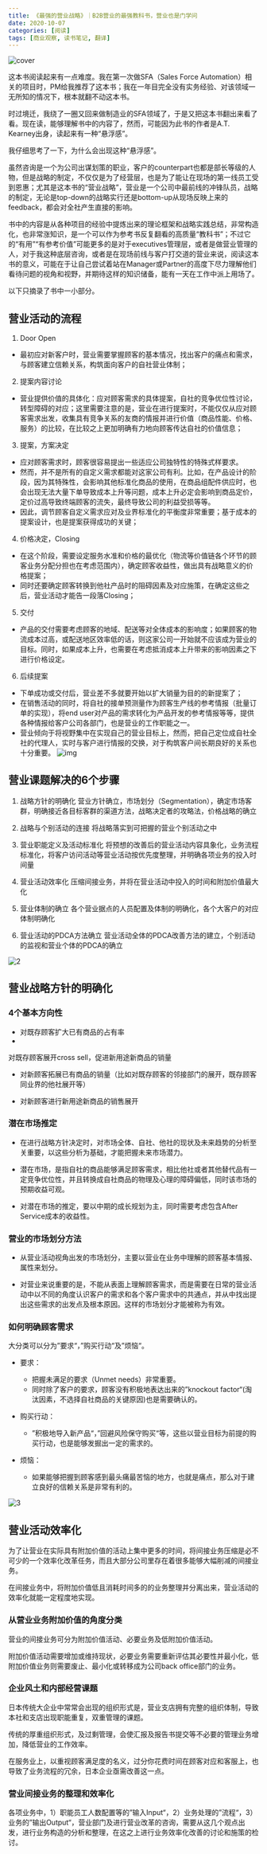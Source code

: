 ```yaml
---
title: 《最强的营业战略》｜B2B营业的最强教科书，营业也是门学问
date: 2020-10-07
categories: [阅读]
tags: [商业观察, 读书笔记, 翻译]
---
```


![cover](../assets/img/postimg/sales-strategy/cover.jpeg)

这本书阅读起来有一点难度。我在第一次做SFA（Sales Force Automation）相关的项目时，PM给我推荐了这本书；我在一年目完全没有实务经验、对该领域一无所知的情况下，根本就翻不动这本书。

时过境迁，我绕了一圈又回来做制造业的SFA领域了，于是又把这本书翻出来看了看。现在读，能够理解书中的内容了，然而，可能因为此书的作者是A.T. Kearney出身，读起来有一种“悬浮感”。

我仔细思考了一下，为什么会出现这种“悬浮感”。

虽然咨询是一个为公司出谋划策的职业，客户的counterpart也都是部长等级的人物，但是战略的制定，不仅仅是为了经营层，也是为了能让在现场的第一线员工受到恩惠；尤其是这本书的“营业战略”，营业是一个公司中最前线的冲锋队员，战略的制定，无论是top-down的战略实行还是bottom-up从现场反映上来的feedback，都会对全社产生直接的影响。

书中的内容是从各种项目的经验中提炼出来的理论框架和战略实践总结，非常构造化，也非常涨知识，是一个可以作为参考书反复翻看的高质量“教科书”；不过它的“有用”“有参考价值”可能更多的是对于executives管理层，或者是做营业管理的人，对于我这种底层咨询，或者是在现场前线与客户打交道的营业来说，阅读这本书的意义，可能在于让自己尝试着站在Manager或Partner的高度下尽力理解他们看待问题的视角和视野，并期待这样的知识储备，能有一天在工作中派上用场了。

以下只摘录了书中一小部分。
                    
## 营业活动的流程

1. Door Open
- 最初应对新客户时，营业需要掌握顾客的基本情况，找出客户的痛点和需求，与顾客建立信赖关系，构筑面向客户的自社营业体制；
2. 提案内容讨论
- 营业提供价值的具体化：应对顾客需求的具体提案，自社的竞争优位性讨论，转型障碍的对应；这里需要注意的是，营业在进行提案时，不能仅仅从应对顾客需求出发，收集具有竞争关系的友商的情报并进行价值（商品性能、价格、服务）的比较，在比较之上更加明确有力地向顾客传达自社的价值信息；
3. 提案，方案决定
- 应对顾客需求时，顾客很容易提出一些适应公司独特性的特殊式样要求。
- 然而，并不是所有的自定义需求都能对这家公司有利。比如，在产品设计的阶段，因为其特殊性，会影响其他标准化商品的使用，在商品组配件供应时，也会出现无法大量下单导致成本上升等问题，成本上升必定会影响到商品定价，定价过高导致终端顾客的流失，最终导致公司的利益受损等等。
- 因此，调节顾客自定义需求应对及业界标准化的平衡度非常重要；基于成本的提案设计，也是提案获得成功的关键；

4. 价格决定，Closing
- 在这个阶段，需要设定服务水准和价格的最优化（物流等价值链各个环节的顾客业务分配分担也在考虑范围内），确定顾客收益性，做出具有战略意义的价格提案；
- 同时还要确定顾客转换到他社产品时的阻碍因素及对应施策，在确定这些之后，营业活动才能告一段落Closing；

5. 交付
- 产品的交付需要考虑顾客的地域、配送等对全体成本的影响度；如果顾客的物流成本过高，或配送地区效率低的话，则这家公司一开始就不应该成为营业的目标。同时，如果成本上升，也需要在考虑抵消成本上升带来的影响因素之下进行价格设定。

6. 后续提案
- 下单成功或交付后，营业差不多就要开始以扩大销量为目的的新提案了；
- 在销售活动的同时，将自社的接单预测量作为顾客生产线的参考情报（批量订单的实现），将end user对产品的需求转化为产品开发的参考情报等等，提供各种情报给客户公司各部门，也是营业的工作职能之一。
- 营业倾向于将视野集中在实现自己的营业目标上，然而，把自己定位成自社全社的代理人，实时与客户进行情报的交换，对于构筑客户间长期良好的关系也十分重要。
![img](../assets/img/postimg/sales-strategy/1.png)


                     

## 营业课题解决的6个步骤

1. 战略方针的明确化
营业方针确立，市场划分（Segmentation），确定市场客群，明确接近各目标客群的渠道方法，战略决定者的攻略法，价格战略的确立

2. 战略与个别活动的连接
将战略落实到可把握的营业个别活动之中

3. 营业职能定义及活动标准化
将预想的改善后的营业活动内容具象化，业务流程标准化，将客户访问活动等营业活动按优先度整理，并明确各项业务的投入时间量

4. 营业活动效率化
压缩间接业务，并将在营业活动中投入的时间和附加价值最大化

5. 营业体制的确立
各个营业据点的人员配置及体制的明确化，各个大客户的对应体制明确化

6. 营业活动的PDCA方法确立
营业活动全体的PDCA改善方法的建立，个别活动的监视和营业个体的PDCA的确立

![2](../assets/img/postimg/sales-strategy/2.png)                     

## 营业战略方针的明确化

### 4个基本方向性

- 对既存顾客扩大已有商品的占有率
- 
对既存顾客展开cross sell，促进新用途新商品的销量

- 对新顾客拓展已有商品的销量（比如对既存顾客的邻接部门的展开，既存顾客同业界的他社展开等）
  
- 对新顾客进行新用途新商品的销售展开


### 潜在市场推定
- 在进行战略方针决定时，对市场全体、自社、他社的现状及未来趋势的分析至关重要，以这些分析为基础，才能把握未来市场潜力。

- 潜在市场，是指自社的商品能够满足顾客需求，相比他社或者其他替代品有一定竞争优位性，并且转换成自社商品的物理及心理的障碍偏低，同时该市场的预期收益可观。
- 对潜在市场的推定，要以中期的成长规划为主，同时需要考虑包含After Service成本的收益性。


### 营业的市场划分方法
- 从营业活动视角出发的市场划分，主要以营业在业务中理解的顾客基本情报、属性来划分。

- 对营业来说重要的是，不能从表面上理解顾客需求，而是需要在日常的营业活动中以不同的角度认识客户的需求和各个客户需求中的共通点，并从中找出提出这些需求的出发点及根本原因。这样的市场划分才能被称为有效。

### 如何明确顾客需求
大分类可以分为”要求“，”购买行动“及”烦恼“。
- 要求：
    - 把握未满足的要求（Unmet needs）非常重要。
  - 同时除了客户的要求，顾客没有积极地表达出来的”knockout factor“(淘汰因素，不选择自社商品的关键原因)也是需要确认的。

- 购买行动：
  - ”积极地导入新产品“，”回避风险保守购买“等，这些以营业目标为前提的购买行动，也是能够发掘出一定的需求的。

- 烦恼：
  - 如果能够把握到顾客感到最头痛最苦恼的地方，也就是痛点，那么对于建立良好的信赖关系是非常有利的。

![3](../assets/img/postimg/sales-strategy/3.png)                     

## 营业活动效率化

为了让营业在实际具有附加价值的活动上集中更多的时间，将间接业务压缩是必不可少的一个效率化改革任务，而且大部分公司里存在着很多能够大幅削减的间接业务。

在间接业务中，将附加价值低且消耗时间多的的业务整理并分离出来，营业活动的效率化就能一定程度地实现。

### 从营业业务附加价值的角度分类

营业的间接业务可分为附加价值活动、必要业务及低附加价值活动。

附加价值活动需要增加或维持现状，必要业务需要重新评估其必要性并最小化，低附加价值业务则需要废止、最小化或转移成为公司back office部门的业务。

### 企业风土和内部经营课题

日本传统大企业中常常会出现的组织形式是，营业支店拥有完整的组织体制，导致本社和支店出现职能重复，双重管理的课题。

传统的厚重组织形式，及过剩管理，会使汇报及报告书提交等不必要的管理业务增加，降低营业的工作效率。

在服务业上，以重视顾客满足度的名义，过分你花费时间在顾客对应和客服上，也导致了业务流程的冗余，日本企业亟需改善这一点。

### 营业间接业务的整理和效率化


各项业务中，1）职能员工人数配置等的”输入Input“，2）业务处理的”流程“，3）业务的”输出Output“，营业部门及进行营业改革的咨询，需要从这几个观点出发，进行业务构造的分析和整理，在这之上进行业务效率化改善的讨论和施策的检讨。